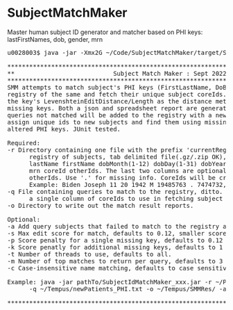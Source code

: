 # SubjectMatchMaker
Master human subject ID generator and matcher based on PHI keys: lastFirstNames, dob, gender, mrn

<pre>
u0028003$ java -jar -Xmx2G ~/Code/SubjectMatchMaker/target/SubjectMatchMaker_0.2.jar 

**************************************************************************************
**                           Subject Match Maker : Sept 2022                        **
**************************************************************************************
SMM attempts to match subject's PHI keys (FirstLastName, DoB, Gender, MRN) against a
registry of the same and fetch their unique subject coreIds.  SMM uses a sum of
the key's LevenshteinEditDistance/Length as the distance metric with penalties for
missing keys. Both a json and spreadsheet report are generated. If indicated,
queries not matched will be added to the registry with a new coreId. Use this tool to
assign unique ids to new subjects and find them using missing, partial, or typo
altered PHI keys. JUnit tested.

Required:
-r Directory containing one file with the prefix 'currentRegistry_' that contains a
      registry of subjects, tab delimited file(.gz/.zip OK), one subject per line: 
      lastName firstName dobMonth(1-12) dobDay(1-31) dobYear(1900-2050) gender(M|F)
      mrn coreId otherIds. The last two columns are optional. Semicolon delimit
      otherIds. Use '.' for missing info. CoreIds will be created as needed.
      Example: Biden Joseph 11 20 1942 M 19485763 . 7474732,847362
-q File containing queries to match to the registry, ditto. Alternatively, provide
      a single column of coreIds to use in fetching subject info from the registry.
-o Directory to write out the match result reports.

Optional:
-a Add query subjects that failed to match to the registry and assign them a coreId.
-s Max edit score for match, defaults to 0.12, smaller scores are more stringent.
-p Score penalty for a single missing key, defaults to 0.12
-k Score penatly for additional missing keys, defaults to 1
-t Number of threads to use, defaults to all.
-m Number of top matches to return per query, defaults to 3
-c Case-insensitive name matching, defaults to case sensitive.

Example: java -jar pathTo/SubjectIdMatchMaker_xxx.jar -r ~/PHI/SMMRegistry 
      -q ~/Tempus/newPatients_PHI.txt -o ~/Tempus/SMMRes/ -a -c 

**************************************************************************************
</pre>
